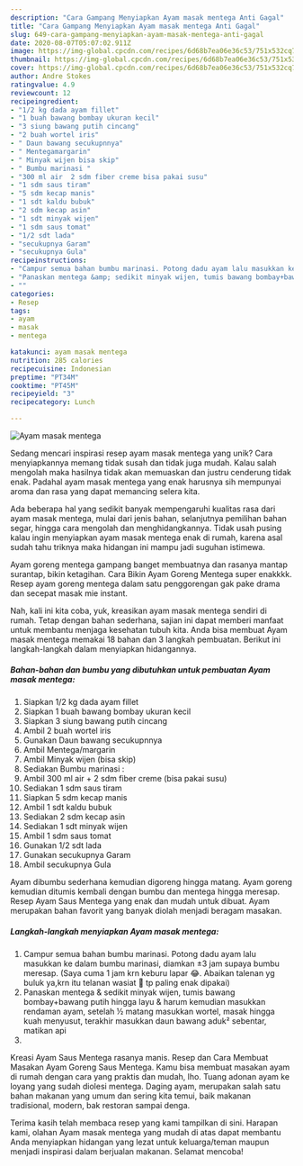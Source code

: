 ```yaml
---
description: "Cara Gampang Menyiapkan Ayam masak mentega Anti Gagal"
title: "Cara Gampang Menyiapkan Ayam masak mentega Anti Gagal"
slug: 649-cara-gampang-menyiapkan-ayam-masak-mentega-anti-gagal
date: 2020-08-07T05:07:02.911Z
image: https://img-global.cpcdn.com/recipes/6d68b7ea06e36c53/751x532cq70/ayam-masak-mentega-foto-resep-utama.jpg
thumbnail: https://img-global.cpcdn.com/recipes/6d68b7ea06e36c53/751x532cq70/ayam-masak-mentega-foto-resep-utama.jpg
cover: https://img-global.cpcdn.com/recipes/6d68b7ea06e36c53/751x532cq70/ayam-masak-mentega-foto-resep-utama.jpg
author: Andre Stokes
ratingvalue: 4.9
reviewcount: 12
recipeingredient:
- "1/2 kg dada ayam fillet"
- "1 buah bawang bombay ukuran kecil"
- "3 siung bawang putih cincang"
- "2 buah wortel iris"
- " Daun bawang secukupnnya"
- " Mentegamargarin"
- " Minyak wijen bisa skip"
- " Bumbu marinasi "
- "300 ml air  2 sdm fiber creme bisa pakai susu"
- "1 sdm saus tiram"
- "5 sdm kecap manis"
- "1 sdt kaldu bubuk"
- "2 sdm kecap asin"
- "1 sdt minyak wijen"
- "1 sdm saus tomat"
- "1/2 sdt lada"
- "secukupnya Garam"
- "secukupnya Gula"
recipeinstructions:
- "Campur semua bahan bumbu marinasi. Potong dadu ayam lalu masukkan ke dalam bumbu marinasi, diamkan ±3 jam supaya bumbu meresap. (Saya cuma 1 jam krn keburu lapar 😂. Abaikan talenan yg buluk ya,krn itu telanan wasiat 🤭 tp paling enak dipakai)"
- "Panaskan mentega &amp; sedikit minyak wijen, tumis bawang bombay+bawang putih hingga layu &amp; harum kemudian masukkan rendaman ayam, setelah ½ matang masukkan wortel, masak hingga kuah menyusut, terakhir masukkan daun bawang aduk² sebentar, matikan api"
- ""
categories:
- Resep
tags:
- ayam
- masak
- mentega

katakunci: ayam masak mentega 
nutrition: 285 calories
recipecuisine: Indonesian
preptime: "PT34M"
cooktime: "PT45M"
recipeyield: "3"
recipecategory: Lunch

---
```



![Ayam masak mentega](https://img-global.cpcdn.com/recipes/6d68b7ea06e36c53/751x532cq70/ayam-masak-mentega-foto-resep-utama.jpg)

Sedang mencari inspirasi resep ayam masak mentega yang unik? Cara menyiapkannya memang tidak susah dan tidak juga mudah. Kalau salah mengolah maka hasilnya tidak akan memuaskan dan justru cenderung tidak enak. Padahal ayam masak mentega yang enak harusnya sih mempunyai aroma dan rasa yang dapat memancing selera kita.

Ada beberapa hal yang sedikit banyak mempengaruhi kualitas rasa dari ayam masak mentega, mulai dari jenis bahan, selanjutnya pemilihan bahan segar, hingga cara mengolah dan menghidangkannya. Tidak usah pusing kalau ingin menyiapkan ayam masak mentega enak di rumah, karena asal sudah tahu triknya maka hidangan ini mampu jadi suguhan istimewa.

Ayam goreng mentega gampang banget membuatnya dan rasanya mantap surantap, bikin ketagihan. Cara Bikin Ayam Goreng Mentega super enakkkk. Resep ayam goreng mentega dalam satu penggorengan gak pake drama dan secepat masak mie instant.


Nah, kali ini kita coba, yuk, kreasikan ayam masak mentega sendiri di rumah. Tetap dengan bahan sederhana, sajian ini dapat memberi manfaat untuk membantu menjaga kesehatan tubuh kita. Anda bisa membuat Ayam masak mentega memakai 18 bahan dan 3 langkah pembuatan. Berikut ini langkah-langkah dalam menyiapkan hidangannya.

<!--inarticleads1-->

##### Bahan-bahan dan bumbu yang dibutuhkan untuk pembuatan Ayam masak mentega:

1. Siapkan 1/2 kg dada ayam fillet
1. Siapkan 1 buah bawang bombay ukuran kecil
1. Siapkan 3 siung bawang putih cincang
1. Ambil 2 buah wortel iris
1. Gunakan  Daun bawang secukupnnya
1. Ambil  Mentega/margarin
1. Ambil  Minyak wijen (bisa skip)
1. Sediakan  Bumbu marinasi :
1. Ambil 300 ml air + 2 sdm fiber creme (bisa pakai susu)
1. Sediakan 1 sdm saus tiram
1. Siapkan 5 sdm kecap manis
1. Ambil 1 sdt kaldu bubuk
1. Sediakan 2 sdm kecap asin
1. Sediakan 1 sdt minyak wijen
1. Ambil 1 sdm saus tomat
1. Gunakan 1/2 sdt lada
1. Gunakan secukupnya Garam
1. Ambil secukupnya Gula


Ayam dibumbu sederhana kemudian digoreng hingga matang. Ayam goreng kemudian ditumis kembali dengan bumbu dan mentega hingga meresap. Resep Ayam Saus Mentega yang enak dan mudah untuk dibuat. Ayam merupakan bahan favorit yang banyak diolah menjadi beragam masakan. 

<!--inarticleads2-->

##### Langkah-langkah menyiapkan Ayam masak mentega:

1. Campur semua bahan bumbu marinasi. Potong dadu ayam lalu masukkan ke dalam bumbu marinasi, diamkan ±3 jam supaya bumbu meresap. (Saya cuma 1 jam krn keburu lapar 😂. Abaikan talenan yg buluk ya,krn itu telanan wasiat 🤭 tp paling enak dipakai)
1. Panaskan mentega &amp; sedikit minyak wijen, tumis bawang bombay+bawang putih hingga layu &amp; harum kemudian masukkan rendaman ayam, setelah ½ matang masukkan wortel, masak hingga kuah menyusut, terakhir masukkan daun bawang aduk² sebentar, matikan api
1. 


Kreasi Ayam Saus Mentega rasanya manis. Resep dan Cara Membuat Masakan Ayam Goreng Saus Mentega. Kamu bisa membuat masakan ayam di rumah dengan cara yang praktis dan mudah, lho. Tuang adonan ayam ke loyang yang sudah diolesi mentega. Daging ayam, merupakan salah satu bahan makanan yang umum dan sering kita temui, baik makanan tradisional, modern, bak restoran sampai denga. 

Terima kasih telah membaca resep yang kami tampilkan di sini. Harapan kami, olahan Ayam masak mentega yang mudah di atas dapat membantu Anda menyiapkan hidangan yang lezat untuk keluarga/teman maupun menjadi inspirasi dalam berjualan makanan. Selamat mencoba!
